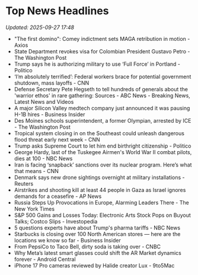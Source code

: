 # Top News Headlines

_Updated: 2025-09-27 17:48_

- "The first domino": Comey indictment sets MAGA retribution in motion - Axios
- State Department revokes visa for Colombian President Gustavo Petro - The Washington Post
- Trump says he is authorizing military to use ‘Full Force’ in Portland - Politico
- ‘I’m absolutely terrified’: Federal workers brace for potential government shutdown, mass layoffs - CNN
- Defense Secretary Pete Hegseth to tell hundreds of generals about the 'warrior ethos' in rare gathering: Sources - ABC News - Breaking News, Latest News and Videos
- A major Silicon Valley medtech company just announced it was pausing H-1B hires - Business Insider
- Des Moines schools superintendent, a former Olympian, arrested by ICE - The Washington Post
- Tropical system closing in on the Southeast could unleash dangerous flood threat early next week - CNN
- Trump asks Supreme Court to let him end birthright citizenship - Politico
- George Hardy, last of the Tuskegee Airmen's World War II combat pilots, dies at 100 - NBC News
- Iran is facing ‘snapback’ sanctions over its nuclear program. Here’s what that means - CNN
- Denmark says new drone sightings overnight at military installations - Reuters
- Airstrikes and shooting kill at least 44 people in Gaza as Israel ignores demands for a ceasefire - AP News
- Russia Steps Up Provocations in Europe, Alarming Leaders There - The New York Times
- S&P 500 Gains and Losses Today: Electronic Arts Stock Pops on Buyout Talks; Costco Slips - Investopedia
- 5 questions experts have about Trump's pharma tariffs - NBC News
- Starbucks is closing over 100 North American stores — here are the locations we know so far - Business Insider
- From PepsiCo to Taco Bell, dirty soda is taking over - CNBC
- Why Meta’s latest smart glasses could shift the AR Market dynamics forever - Android Central
- iPhone 17 Pro cameras reviewed by Halide creator Lux - 9to5Mac